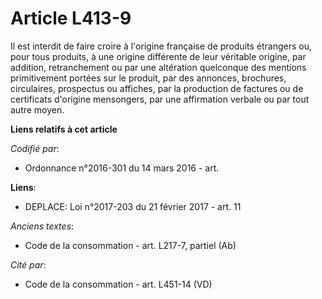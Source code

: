 # Article L413-9

Il est interdit de faire croire à l'origine française de produits étrangers ou, pour tous produits, à une origine différente
de leur véritable origine, par addition, retranchement ou par une altération quelconque des mentions primitivement portées
sur le produit, par des annonces, brochures, circulaires, prospectus ou affiches, par la production de factures ou de
certificats d'origine mensongers, par une affirmation verbale ou par tout autre moyen.

**Liens relatifs à cet article**

_Codifié par_:

  - Ordonnance n°2016-301 du 14 mars 2016 - art.

**Liens**:

  - DEPLACE: Loi n°2017-203 du 21 février 2017 - art. 11

_Anciens textes_:

  - Code de la consommation - art. L217-7, partiel (Ab)

_Cité par_:

  - Code de la consommation - art. L451-14 (VD)
